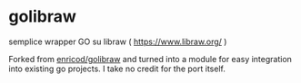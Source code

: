 # golibraw

semplice wrapper GO su libraw ( https://www.libraw.org/ )

Forked from [enricod/golibraw](https://github.com/enricod/golibraw) and turned into a module for easy integration into existing go projects. I take no credit for the port itself.